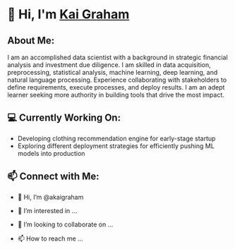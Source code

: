 # 👋 Hi, I'm [Kai Graham](@akaigraham)
## About Me:
I am an accomplished data scientist with a background in strategic financial analysis and investment due diligence. I am skilled in data acquisition, preprocessing, statistical analysis, machine learning, deep learning, and natural language processing. Experience collaborating with stakeholders to define requirements, execute processes, and deploy results. I am an adept learner seeking more authority in building tools that drive the most impact. 

## 💻 Currently Working On:
- Developing clothing recommendation engine for early-stage startup
- Exploring different deployment strategies for efficiently pushing ML models into production

## 📫 Connect with Me:
- 👋 Hi, I’m @akaigraham
- 👀 I’m interested in ...

- 💞️ I’m looking to collaborate on ...
- 📫 How to reach me ...

<!---
akaigraham/akaigraham is a ✨ special ✨ repository because its `README.md` (this file) appears on your GitHub profile.
You can click the Preview link to take a look at your changes.
--->
